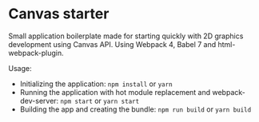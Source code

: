 # Canvas starter

Small application boilerplate made for starting quickly with 2D graphics development using Canvas API. Using Webpack 4, Babel 7 and html-webpack-plugin.

Usage:

- Initializing the application: `npm install` or `yarn`
- Running the application with hot module replacement and webpack-dev-server: `npm start` or `yarn start`
- Building the app and creating the bundle: `npm run build` or `yarn build`
